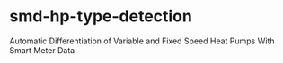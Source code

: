 # smd-hp-type-detection
Automatic Differentiation of Variable and Fixed Speed Heat Pumps With Smart Meter Data
